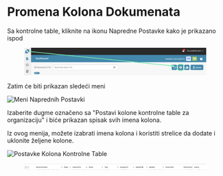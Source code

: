 # Promena Kolona Dokumenata

Sa kontrolne table, kliknite na ikonu Napredne Postavke kako je prikazano ispod

<figure><img src="../../.gitbook/assets/image (7).png" alt=""><figcaption></figcaption></figure>

Zatim će biti prikazan sledeći meni

![Meni Naprednih Postavki](https://lh7-us.googleusercontent.com/wWt5QbmwZf44enmOoLcofh6SvyYPiHTav9OiEog\_m2xtnty6X73pFlhfdM9aglx89\_pfbiACZx5BejagV-wAKwlDTuGoGNu5jgbcZ5djrZ\_h1IgGp-8uaq8UHY-umjrs96hb4FZOzHFzdLasg2F\_ftw)

Izaberite dugme označeno sa "Postavi kolone kontrolne table za organizaciju" i biće prikazan spisak svih imena kolona.

Iz ovog menija, možete izabrati imena kolona i koristiti strelice da dodate i uklonite željene kolone.

![Postavke Kolona Kontrolne Table](https://lh7-us.googleusercontent.com/cXnnrIR-y4TRDnRE9irGvvjnmkN-HSGEQTh7FiwsjRHzXF7FNjd-\_gLO-m55fLlv6lVjk-VvThgdW5JWgqIVZSm5tfk3hC7xrj68uRE5OgIPMtYIrpxOhhYzk4OMibyDBqvHQ0VZaDAysZohlH8dxm8)

<div data-full-width="true">

<figure><img src="../../.gitbook/assets/image (6).png" alt=""><figcaption></figcaption></figure>

</div>
